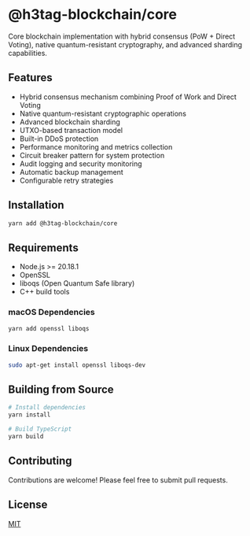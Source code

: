 # @h3tag-blockchain/core

Core blockchain implementation with hybrid consensus (PoW + Direct Voting), native quantum-resistant cryptography, and advanced sharding capabilities.

## Features

- Hybrid consensus mechanism combining Proof of Work and Direct Voting
- Native quantum-resistant cryptographic operations
- Advanced blockchain sharding
- UTXO-based transaction model
- Built-in DDoS protection
- Performance monitoring and metrics collection
- Circuit breaker pattern for system protection
- Audit logging and security monitoring
- Automatic backup management
- Configurable retry strategies

## Installation

```bash
yarn add @h3tag-blockchain/core
```

## Requirements

- Node.js >= 20.18.1
- OpenSSL
- liboqs (Open Quantum Safe library)
- C++ build tools

### macOS Dependencies

```bash
yarn add openssl liboqs
```

### Linux Dependencies

```bash
sudo apt-get install openssl liboqs-dev
```

## Building from Source

```bash
# Install dependencies
yarn install

# Build TypeScript
yarn build
```

## Contributing

Contributions are welcome! Please feel free to submit pull requests.

## License

[MIT](LICENSE)

